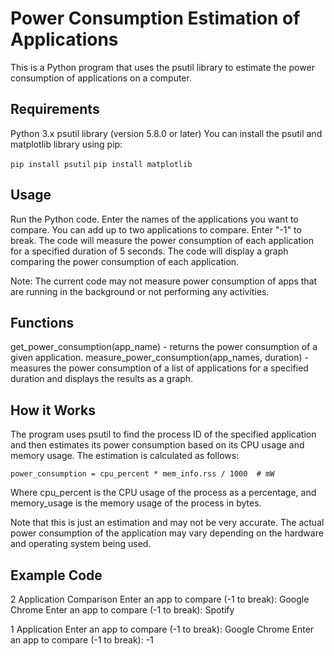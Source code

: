 # Power Consumption Estimation of Applications
This is a Python program that uses the psutil library to estimate the power consumption of applications on a computer.

## Requirements
Python 3.x
psutil library (version 5.8.0 or later)
You can install the psutil and matplotlib library using pip:

```pip install psutil```
```pip install matplotlib```

## Usage
Run the Python code.
Enter the names of the applications you want to compare. You can add up to two applications to compare. Enter "-1" to break.
The code will measure the power consumption of each application for a specified duration of 5 seconds.
The code will display a graph comparing the power consumption of each application.

Note: The current code may not measure power consumption of apps that are running in the background or not performing any activities.

## Functions
get_power_consumption(app_name) - returns the power consumption of a given application.
measure_power_consumption(app_names, duration) - measures the power consumption of a list of applications for a specified duration and displays the results as a graph.

## How it Works
The program uses psutil to find the process ID of the specified application and then estimates its power consumption based on its CPU usage and memory usage. The estimation is calculated as follows:

```power_consumption = cpu_percent * mem_info.rss / 1000  # mW```

Where cpu_percent is the CPU usage of the process as a percentage, and memory_usage is the memory usage of the process in bytes.

Note that this is just an estimation and may not be very accurate. The actual power consumption of the application may vary depending on the hardware and operating system being used.

## Example Code
2 Application Comparison
Enter an app to compare (-1 to break): Google Chrome
Enter an app to compare (-1 to break): Spotify

1 Application 
Enter an app to compare (-1 to break): Google Chrome
Enter an app to compare (-1 to break): -1
